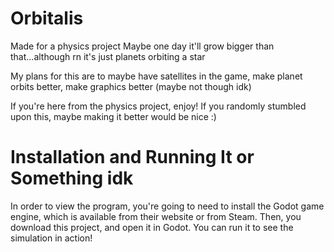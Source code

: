 # Orbitalis
Made for a physics project
Maybe one day it'll grow bigger than that...although rn it's just planets orbiting a star

My plans for this are to maybe have satellites in the game, make planet orbits better, make graphics better (maybe not though idk)

If you're here from the physics project, enjoy! If you randomly stumbled upon this, maybe making it better would be nice :)

# Installation and Running It or Something idk
In order to view the program, you're going to need to install the Godot game engine, which is available from their website or from Steam. Then, you download this project, and open it in Godot. You can run it to see the simulation in action!
